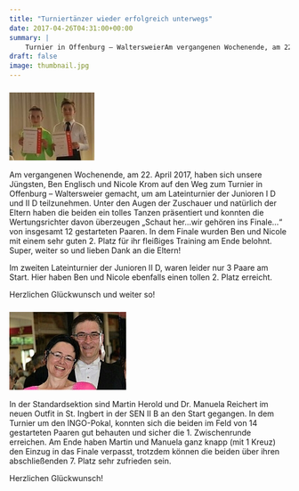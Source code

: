 ```yaml
---
title: "Turniertänzer wieder erfolgreich unterwegs"
date: 2017-04-26T04:31:00+00:00
summary: |
    Turnier in Offenburg – WaltersweierAm vergangenen Wochenende, am 22. April 2017, haben sich unsere Jüngsten, Ben Englisch und Nicole Krom auf den Weg zum Turnier in Offenburg – Waltersweier gemacht, um am Lateinturnier der Junioren I D und II D teilzunehmen.Turnier in St. IngbertIn der Standardsektion sind Martin Herold und Dr. Manuela Reichert im neuen Outfit in St. Ingbert in der SEN II B an den Start gegangen.
draft: false
image: thumbnail.jpg
---
```


### 

![](IMG-20170307-WA0001.jpg)

Am vergangenen Wochenende, am 22. April 2017, haben sich unsere Jüngsten, Ben Englisch und Nicole Krom auf den Weg zum Turnier in Offenburg – Waltersweier gemacht, um am Lateinturnier der Junioren I D und II D teilzunehmen. Unter den Augen der Zuschauer und natürlich der Eltern haben die beiden ein tolles Tanzen präsentiert und konnten die Wertungsrichter davon überzeugen „Schaut her…wir gehören ins Finale…“ von insgesamt 12 gestarteten Paaren. In dem Finale wurden Ben und Nicole mit einem sehr guten 2. Platz für ihr fleißiges Training am Ende belohnt. Super, weiter so und lieben Dank an die Eltern!

Im zweiten Lateinturnier der Junioren II D, waren leider nur 3 Paare am Start. Hier haben Ben und Nicole ebenfalls einen tollen 2. Platz erreicht.

Herzlichen Glückwunsch und weiter so!

### 

![](Manuela&Martin_k1.jpg)

In der Standardsektion sind Martin Herold und Dr. Manuela Reichert im neuen Outfit in St. Ingbert in der SEN II B an den Start gegangen. In dem Turnier um den INGO-Pokal, konnten sich die beiden im Feld von 14 gestarteten Paaren gut behauten und sicher die 1. Zwischenrunde erreichen. Am Ende haben Martin und Manuela ganz knapp (mit 1 Kreuz) den Einzug in das Finale verpasst, trotzdem können die beiden über ihren abschließenden 7. Platz sehr zufrieden sein.

Herzlichen Glückwunsch!


